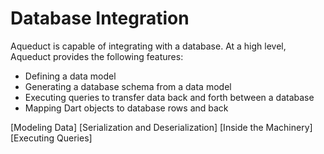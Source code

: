 # Database Integration

Aqueduct is capable of integrating with a database. At a high level, Aqueduct provides the following features:

- Defining a data model
- Generating a database schema from a data model
- Executing queries to transfer data back and forth between a database
- Mapping Dart objects to database rows and back

[Modeling Data]
[Serialization and Deserialization]
[Inside the Machinery]
[Executing Queries]
